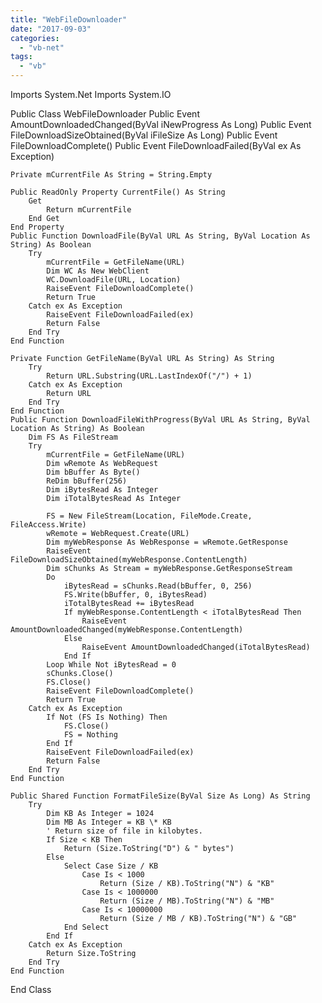```yaml
---
title: "WebFileDownloader"
date: "2017-09-03"
categories: 
  - "vb-net"
tags: 
  - "vb"
---
```


Imports System.Net
Imports System.IO
 
Public Class WebFileDownloader
    Public Event AmountDownloadedChanged(ByVal iNewProgress As Long)
    Public Event FileDownloadSizeObtained(ByVal iFileSize As Long)
    Public Event FileDownloadComplete()
    Public Event FileDownloadFailed(ByVal ex As Exception)
 
    Private mCurrentFile As String = String.Empty
 
    Public ReadOnly Property CurrentFile() As String
        Get
            Return mCurrentFile
        End Get
    End Property
    Public Function DownloadFile(ByVal URL As String, ByVal Location As String) As Boolean
        Try
            mCurrentFile = GetFileName(URL)
            Dim WC As New WebClient
            WC.DownloadFile(URL, Location)
            RaiseEvent FileDownloadComplete()
            Return True
        Catch ex As Exception
            RaiseEvent FileDownloadFailed(ex)
            Return False
        End Try
    End Function
 
    Private Function GetFileName(ByVal URL As String) As String
        Try
            Return URL.Substring(URL.LastIndexOf("/") + 1)
        Catch ex As Exception
            Return URL
        End Try
    End Function
    Public Function DownloadFileWithProgress(ByVal URL As String, ByVal Location As String) As Boolean
        Dim FS As FileStream
        Try
            mCurrentFile = GetFileName(URL)
            Dim wRemote As WebRequest
            Dim bBuffer As Byte()
            ReDim bBuffer(256)
            Dim iBytesRead As Integer
            Dim iTotalBytesRead As Integer
 
            FS = New FileStream(Location, FileMode.Create, FileAccess.Write)
            wRemote = WebRequest.Create(URL)
            Dim myWebResponse As WebResponse = wRemote.GetResponse
            RaiseEvent FileDownloadSizeObtained(myWebResponse.ContentLength)
            Dim sChunks As Stream = myWebResponse.GetResponseStream
            Do
                iBytesRead = sChunks.Read(bBuffer, 0, 256)
                FS.Write(bBuffer, 0, iBytesRead)
                iTotalBytesRead += iBytesRead
                If myWebResponse.ContentLength < iTotalBytesRead Then
                    RaiseEvent AmountDownloadedChanged(myWebResponse.ContentLength)
                Else
                    RaiseEvent AmountDownloadedChanged(iTotalBytesRead)
                End If
            Loop While Not iBytesRead = 0
            sChunks.Close()
            FS.Close()
            RaiseEvent FileDownloadComplete()
            Return True
        Catch ex As Exception
            If Not (FS Is Nothing) Then
                FS.Close()
                FS = Nothing
            End If
            RaiseEvent FileDownloadFailed(ex)
            Return False
        End Try
    End Function
 
    Public Shared Function FormatFileSize(ByVal Size As Long) As String
        Try
            Dim KB As Integer = 1024
            Dim MB As Integer = KB \* KB
            ' Return size of file in kilobytes.
            If Size < KB Then
                Return (Size.ToString("D") & " bytes")
            Else
                Select Case Size / KB
                    Case Is < 1000
                        Return (Size / KB).ToString("N") & "KB"
                    Case Is < 1000000
                        Return (Size / MB).ToString("N") & "MB"
                    Case Is < 10000000
                        Return (Size / MB / KB).ToString("N") & "GB"
                End Select
            End If
        Catch ex As Exception
            Return Size.ToString
        End Try
    End Function
End Class
